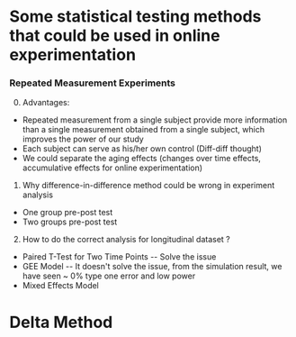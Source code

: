 # Some statistical testing methods that could be used in online experimentation #

### Repeated Measurement Experiments ###
 
0. Advantages:
- Repeated measurement from a single subject provide more information than a single measurement obtained from a single subject, which improves the power of our study
- Each subject can serve as his/her own control (Diff-diff thought)
- We could separate the aging effects (changes over time effects, accumulative effects for online experimentation) 

1. Why difference-in-difference method could be wrong in experiment analysis<br/>
- One group pre-post test<br/>
- Two groups pre-post test<br/>

2. How to do the correct analysis for longitudinal dataset ?
- Paired T-Test for Two Time Points
   -- Solve the issue
- GEE Model 
   -- It doesn't solve the issue, from the simulation result, we have seen ~ 0% type one error and low power
- Mixed Effects Model


# Delta Method #

